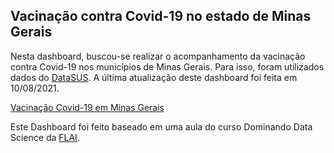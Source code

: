 ## Vacinação contra Covid-19 no estado de Minas Gerais

Nesta dashboard, buscou-se realizar o acompanhamento da vacinação contra Covid-19 nos municípios de Minas Gerais.
Para isso, foram utilizados dados do [DataSUS](https://opendatasus.saude.gov.br/dataset/covid-19-vacinacao/resource/ef3bd0b8-b605-474b-9ae5-c97390c197a8).
A última atualização deste dashboard foi feita em 10/08/2021.

[Vacinação Covid-19 em Minas Gerais](https://app.powerbi.com/view?r=eyJrIjoiYzZkMDMzMWEtMWNjNi00Nzk2LWJmOTgtZTA5YmQ3MWEyNzYzIiwidCI6IjM4ZGM0ZTI4LTUzMzQtNGU2ZC04NzhiLTNlZmZjMThiMGViNSJ9&pageName=ReportSection5300b230743a94b05804)

Este Dashboard foi feito baseado em uma aula do curso Dominando Data Science da [FLAI](https://www.flai.com.br).
